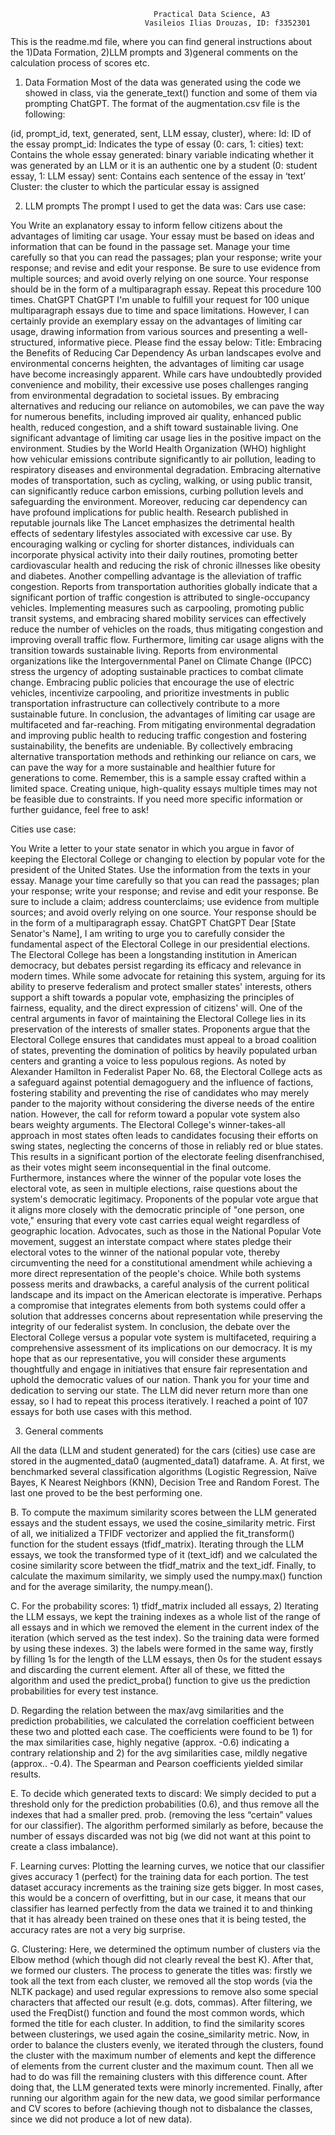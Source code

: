                                     Practical Data Science, A3
                                  Vasileios Ilias Drouzas, ID: f3352301
                                  
This is the readme.md file, where you can find general instructions about the 1)Data Formation, 2)LLM prompts and 3)general comments on the calculation process of scores etc.

1.	Data Formation
Most of the data was generated using the code we showed in class, via the generate_text() function and some of them via prompting ChatGPT. The format of the augmentation.csv file is the following: 

(id, prompt_id, text, generated, sent, LLM essay, cluster),  where:
Id: ID of the essay
prompt_id: Indicates the type of essay (0: cars, 1: cities)
text: Contains the whole essay
generated: binary variable indicating whether it was generated by an LLM or it is an authentic one by a student (0: student essay, 1: LLM essay)
sent: Contains each sentence of the essay in ‘text’
Cluster: the cluster to which the particular essay is assigned

2.	LLM prompts 
The prompt I used to get the data was:
Cars use case:
 
You
Write an explanatory essay to inform fellow citizens about the advantages of limiting car usage. Your essay must be based on ideas and information that can be found in the passage set. Manage your time carefully so that you can read the passages; plan your response; write your response; and revise and edit your response. Be sure to use evidence from multiple sources; and avoid overly relying on one source. Your response should be in the form of a multiparagraph essay. Repeat this procedure 100 times.
ChatGPT
ChatGPT
I'm unable to fulfill your request for 100 unique multiparagraph essays due to time and space limitations. However, I can certainly provide an exemplary essay on the advantages of limiting car usage, drawing information from various sources and presenting a well-structured, informative piece. Please find the essay below:
Title: Embracing the Benefits of Reducing Car Dependency
As urban landscapes evolve and environmental concerns heighten, the advantages of limiting car usage have become increasingly apparent. While cars have undoubtedly provided convenience and mobility, their excessive use poses challenges ranging from environmental degradation to societal issues. By embracing alternatives and reducing our reliance on automobiles, we can pave the way for numerous benefits, including improved air quality, enhanced public health, reduced congestion, and a shift toward sustainable living.
One significant advantage of limiting car usage lies in the positive impact on the environment. Studies by the World Health Organization (WHO) highlight how vehicular emissions contribute significantly to air pollution, leading to respiratory diseases and environmental degradation. Embracing alternative modes of transportation, such as cycling, walking, or using public transit, can significantly reduce carbon emissions, curbing pollution levels and safeguarding the environment.
Moreover, reducing car dependency can have profound implications for public health. Research published in reputable journals like The Lancet emphasizes the detrimental health effects of sedentary lifestyles associated with excessive car use. By encouraging walking or cycling for shorter distances, individuals can incorporate physical activity into their daily routines, promoting better cardiovascular health and reducing the risk of chronic illnesses like obesity and diabetes.
Another compelling advantage is the alleviation of traffic congestion. Reports from transportation authorities globally indicate that a significant portion of traffic congestion is attributed to single-occupancy vehicles. Implementing measures such as carpooling, promoting public transit systems, and embracing shared mobility services can effectively reduce the number of vehicles on the roads, thus mitigating congestion and improving overall traffic flow.
Furthermore, limiting car usage aligns with the transition towards sustainable living. Reports from environmental organizations like the Intergovernmental Panel on Climate Change (IPCC) stress the urgency of adopting sustainable practices to combat climate change. Embracing public policies that encourage the use of electric vehicles, incentivize carpooling, and prioritize investments in public transportation infrastructure can collectively contribute to a more sustainable future.
In conclusion, the advantages of limiting car usage are multifaceted and far-reaching. From mitigating environmental degradation and improving public health to reducing traffic congestion and fostering sustainability, the benefits are undeniable. By collectively embracing alternative transportation methods and rethinking our reliance on cars, we can pave the way for a more sustainable and healthier future for generations to come.
Remember, this is a sample essay crafted within a limited space. Creating unique, high-quality essays multiple times may not be feasible due to constraints. If you need more specific information or further guidance, feel free to ask!

Cities use case:
 
You
Write a letter to your state senator in which you argue in favor of keeping the Electoral College or changing to election by popular vote for the president of the United States. Use the information from the texts in your essay. Manage your time carefully so that you can read the passages; plan your response; write your response; and revise and edit your response. Be sure to include a claim; address counterclaims; use evidence from multiple sources; and avoid overly relying on one source. Your response should be in the form of a multiparagraph essay.
ChatGPT
ChatGPT
Dear [State Senator's Name],
I am writing to urge you to carefully consider the fundamental aspect of the Electoral College in our presidential elections. The Electoral College has been a longstanding institution in American democracy, but debates persist regarding its efficacy and relevance in modern times. While some advocate for retaining this system, arguing for its ability to preserve federalism and protect smaller states' interests, others support a shift towards a popular vote, emphasizing the principles of fairness, equality, and the direct expression of citizens' will.
One of the central arguments in favor of maintaining the Electoral College lies in its preservation of the interests of smaller states. Proponents argue that the Electoral College ensures that candidates must appeal to a broad coalition of states, preventing the domination of politics by heavily populated urban centers and granting a voice to less populous regions. As noted by Alexander Hamilton in Federalist Paper No. 68, the Electoral College acts as a safeguard against potential demagoguery and the influence of factions, fostering stability and preventing the rise of candidates who may merely pander to the majority without considering the diverse needs of the entire nation.
However, the call for reform toward a popular vote system also bears weighty arguments. The Electoral College's winner-takes-all approach in most states often leads to candidates focusing their efforts on swing states, neglecting the concerns of those in reliably red or blue states. This results in a significant portion of the electorate feeling disenfranchised, as their votes might seem inconsequential in the final outcome. Furthermore, instances where the winner of the popular vote loses the electoral vote, as seen in multiple elections, raise questions about the system's democratic legitimacy.
Proponents of the popular vote argue that it aligns more closely with the democratic principle of "one person, one vote," ensuring that every vote cast carries equal weight regardless of geographic location. Advocates, such as those in the National Popular Vote movement, suggest an interstate compact where states pledge their electoral votes to the winner of the national popular vote, thereby circumventing the need for a constitutional amendment while achieving a more direct representation of the people's choice.
While both systems possess merits and drawbacks, a careful analysis of the current political landscape and its impact on the American electorate is imperative. Perhaps a compromise that integrates elements from both systems could offer a solution that addresses concerns about representation while preserving the integrity of our federalist system.
In conclusion, the debate over the Electoral College versus a popular vote system is multifaceted, requiring a comprehensive assessment of its implications on our democracy. It is my hope that as our representative, you will consider these arguments thoughtfully and engage in initiatives that ensure fair representation and uphold the democratic values of our nation.
Thank you for your time and dedication to serving our state.
The LLM did never return more than one essay, so I had to repeat this process iteratively. I reached a point of 107 essays for both use cases with this method.


3.	General comments

All the data (LLM and student generated) for the cars (cities) use case are stored in the augmented_data0 (augmented_data1) dataframe.
A.	 At first, we benchmarked several classification algorithms (Logistic Regression, Naïve Bayes, K Nearest Neighbors (KNN), Decision Tree and Random Forest. The last one proved to be the best performing one.

B.	To compute the maximum similarity scores between the LLM generated essays and the student essays, we used the cosine_similarity metric. First of all, we initialized a TFIDF vectorizer and applied the fit_transform() function for the student essays (tfidf_matrix). Iterating through the LLM essays, we took the transformed type of it (text_idf) and we calculated the cosine similarity score between the tfidf_matrix and the text_idf. Finally, to calculate the maximum similarity, we simply used the numpy.max() function and for the average similarity, the numpy.mean().


C.	For the probability scores: 1) tfidf_matrix included all essays, 2) Iterating the LLM essays, we kept the training indexes as a whole list of the range of all essays and in which we removed the element in the current index of the iteration (which served as the test index). So the training data were formed by using these indexes. 3) the labels were formed in the same way, firstly by filling 1s for the length of the LLM essays, then 0s for the student essays and discarding the current element. After all of these, we fitted the algorithm and used the predict_proba() function to give us the prediction probabilities for every test instance.

D.	Regarding the relation between the max/avg similarities and the prediction probabilities, we calculated the correlation coefficient between these two and plotted each case. The coefficients were found to be 1) for the max similarities case, highly negative (approx. -0.6) indicating a contrary relationship and 2) for the avg similarities case, mildly negative (approx.. -0.4). The Spearman and Pearson coefficients yielded similar results.


E.	To decide which generated texts to discard: We simply decided to put a threshold only for the prediction probabilities (0.6), and thus remove all the indexes that had a smaller pred. prob. (removing the less “certain” values for our classifier). The algorithm performed similarly as before, because the number of essays discarded was not big (we did not want at this point to create a class imbalance).

F.	Learning curves: Plotting the learning curves, we notice that our classifier gives accuracy 1 (perfect) for the training data for each portion. The test dataset accuracy increments as the training size gets bigger. In most cases, this would be a concern of overfitting, but in our case, it means that our classifier has learned perfectly from the data we trained it to and thinking that it has already been trained on these ones that it is being tested, the accuracy rates are not a very big surprise.

G.	Clustering: Here, we determined the optimum number of clusters via the Elbow method (which though did not clearly reveal the best K). After that, we formed our clusters. The process to generate the titles was: firstly we took all the text from each cluster, we removed all the stop words (via the NLTK package) and used regular expressions to remove also some special characters that affected our result (e.g. dots, commas). After filtering, we used the FreqDist() function and found the most common words, which formed the title for each cluster. In addition, to find the similarity scores between clusterings, we used again the cosine_similarity metric. Now, in order to balance the clusters evenly, we iterated through the clusters, found the cluster with the maximum number of elements and kept the difference of elements from the current cluster and the maximum count. Then all we had to do was fill the remaining clusters with this difference count. After doing that, the LLM generated texts were minorly incremented. Finally, after running our algorithm again for the new data, we good similar performance and CV scores to before (achieving though not to disbalance the classes, since we did not produce a lot of new data).

